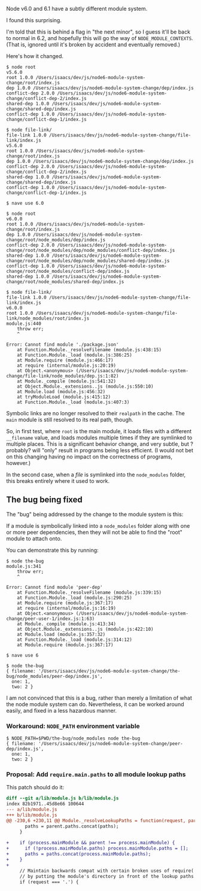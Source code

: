 Node v6.0 and 6.1 have a subtly different module system.

I found this surprising.

I'm told that this is behind a flag in "the next minor", so I guess
it'll be back to normal in 6.2, and hopefully this will go the way of
`NODE_MODULE_CONTEXTS`.  (That is, ignored until it's broken by
accident and eventually removed.)

Here's how it changed.

```
$ node root
v5.6.0
root 1.0.0 /Users/isaacs/dev/js/node6-module-system-change/root/index.js
dep 1.0.0 /Users/isaacs/dev/js/node6-module-system-change/dep/index.js
conflict-dep 2.0.0 /Users/isaacs/dev/js/node6-module-system-change/conflict-dep-2/index.js
shared-dep 1.0.0 /Users/isaacs/dev/js/node6-module-system-change/shared-dep/index.js
conflict-dep 1.0.0 /Users/isaacs/dev/js/node6-module-system-change/conflict-dep-1/index.js

$ node file-link/
file-link 1.0.0 /Users/isaacs/dev/js/node6-module-system-change/file-link/index.js
v5.6.0
root 1.0.0 /Users/isaacs/dev/js/node6-module-system-change/root/index.js
dep 1.0.0 /Users/isaacs/dev/js/node6-module-system-change/dep/index.js
conflict-dep 2.0.0 /Users/isaacs/dev/js/node6-module-system-change/conflict-dep-2/index.js
shared-dep 1.0.0 /Users/isaacs/dev/js/node6-module-system-change/shared-dep/index.js
conflict-dep 1.0.0 /Users/isaacs/dev/js/node6-module-system-change/conflict-dep-1/index.js

$ nave use 6.0

$ node root
v6.0.0
root 1.0.0 /Users/isaacs/dev/js/node6-module-system-change/root/index.js
dep 1.0.0 /Users/isaacs/dev/js/node6-module-system-change/root/node_modules/dep/index.js
conflict-dep 2.0.0 /Users/isaacs/dev/js/node6-module-system-change/root/node_modules/dep/node_modules/conflict-dep/index.js
shared-dep 1.0.0 /Users/isaacs/dev/js/node6-module-system-change/root/node_modules/dep/node_modules/shared-dep/index.js
conflict-dep 1.0.0 /Users/isaacs/dev/js/node6-module-system-change/root/node_modules/conflict-dep/index.js
shared-dep 1.0.0 /Users/isaacs/dev/js/node6-module-system-change/root/node_modules/shared-dep/index.js

$ node file-link/
file-link 1.0.0 /Users/isaacs/dev/js/node6-module-system-change/file-link/index.js
v6.0.0
root 1.0.0 /Users/isaacs/dev/js/node6-module-system-change/file-link/node_modules/root/index.js
module.js:440
    throw err;
    ^

Error: Cannot find module './package.json'
    at Function.Module._resolveFilename (module.js:438:15)
    at Function.Module._load (module.js:386:25)
    at Module.require (module.js:466:17)
    at require (internal/module.js:20:19)
    at Object.<anonymous> (/Users/isaacs/dev/js/node6-module-system-change/file-link/node_modules/dep.js:1:82)
    at Module._compile (module.js:541:32)
    at Object.Module._extensions..js (module.js:550:10)
    at Module.load (module.js:456:32)
    at tryModuleLoad (module.js:415:12)
    at Function.Module._load (module.js:407:3)
```

Symbolic links are no longer resolved to their `realpath` in the
cache.  The `main` module is still resolved to its real path, though.

So, in first test, where `root` is the main module, it loads files
with a different `__filename` value, and loads modules multiple times
if they are symlinked to multiple places.  This is a significant
behavior change, and very subtle, but ?probably? will "only" result in
programs being less efficient.  (I would not bet on this changing
having no impact on the correctness of programs, however.)

In the second case, when a *file* is symlinked into the `node_modules`
folder, this breaks entirely where it used to work.

## The bug being fixed

The "bug" being addressed by the change to the module system is this:

If a module is symbolically linked into a `node_modules` folder along
with one or more peer dependencies, then they will not be able to find
the "root" module to attach onto.

You can demonstrate this by running:

```
$ node the-bug
module.js:341
    throw err;
    ^

Error: Cannot find module 'peer-dep'
    at Function.Module._resolveFilename (module.js:339:15)
    at Function.Module._load (module.js:290:25)
    at Module.require (module.js:367:17)
    at require (internal/module.js:16:19)
    at Object.<anonymous> (/Users/isaacs/dev/js/node6-module-system-change/peer-user-1/index.js:1:63)
    at Module._compile (module.js:413:34)
    at Object.Module._extensions..js (module.js:422:10)
    at Module.load (module.js:357:32)
    at Function.Module._load (module.js:314:12)
    at Module.require (module.js:367:17)

$ nave use 6

$ node the-bug
{ filename: '/Users/isaacs/dev/js/node6-module-system-change/the-bug/node_modules/peer-dep/index.js',
  one: 1,
  two: 2 }
```

I am not convinced that this is a bug, rather than merely a limitation
of what the node module system can do.  Nevertheless, it can be worked
around easily, and fixed in a less hazardous manner.

### Workaround: `NODE_PATH` environment variable

```
$ NODE_PATH=$PWD/the-bug/node_modules node the-bug
{ filename: '/Users/isaacs/dev/js/node6-module-system-change/peer-dep/index.js',
  one: 1,
  two: 2 }
```

### Proposal: Add `require.main.paths` to all module lookup paths

This patch should do it:

```diff
diff --git a/lib/module.js b/lib/module.js
index 82b1971..45d8e66 100644
--- a/lib/module.js
+++ b/lib/module.js
@@ -230,6 +230,11 @@ Module._resolveLookupPaths = function(request, parent) {
       paths = parent.paths.concat(paths);
     }
 
+    if (process.mainModule && parent !== process.mainModule) {
+      if (!process.mainModule.paths) process.mainModule.paths = [];
+      paths = paths.concat(process.mainModule.paths);
+    }
+
     // Maintain backwards compat with certain broken uses of require('.')
     // by putting the module's directory in front of the lookup paths.
     if (request === '.') {

```

